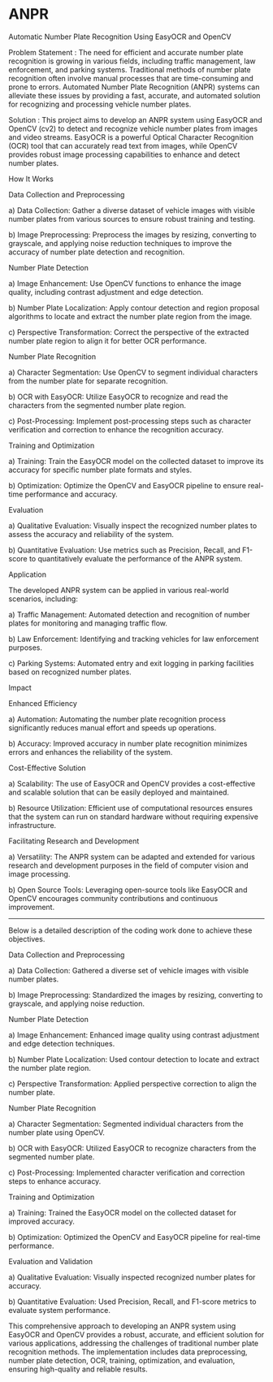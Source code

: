 # ANPR
Automatic Number Plate Recognition Using EasyOCR and OpenCV

Problem Statement : The need for efficient and accurate number plate recognition is growing in various fields, including traffic management, law enforcement, and parking systems. Traditional methods of number plate recognition often involve manual processes that are time-consuming and prone to errors. Automated Number Plate Recognition (ANPR) systems can alleviate these issues by providing a fast, accurate, and automated solution for recognizing and processing vehicle number plates.

Solution : This project aims to develop an ANPR system using EasyOCR and OpenCV (cv2) to detect and recognize vehicle number plates from images and video streams. EasyOCR is a powerful Optical Character Recognition (OCR) tool that can accurately read text from images, while OpenCV provides robust image processing capabilities to enhance and detect number plates.

How It Works

Data Collection and Preprocessing

a) Data Collection: Gather a diverse dataset of vehicle images with visible number plates from various sources to ensure robust training and testing.

b) Image Preprocessing: Preprocess the images by resizing, converting to grayscale, and applying noise reduction techniques to improve the accuracy of number plate detection and recognition.

Number Plate Detection

a) Image Enhancement: Use OpenCV functions to enhance the image quality, including contrast adjustment and edge detection.

b) Number Plate Localization: Apply contour detection and region proposal algorithms to locate and extract the number plate region from the image.

c) Perspective Transformation: Correct the perspective of the extracted number plate region to align it for better OCR performance.

Number Plate Recognition

a) Character Segmentation: Use OpenCV to segment individual characters from the number plate for separate recognition.

b) OCR with EasyOCR: Utilize EasyOCR to recognize and read the characters from the segmented number plate region.

c) Post-Processing: Implement post-processing steps such as character verification and correction to enhance the recognition accuracy.

Training and Optimization

a) Training: Train the EasyOCR model on the collected dataset to improve its accuracy for specific number plate formats and styles.

b) Optimization: Optimize the OpenCV and EasyOCR pipeline to ensure real-time performance and accuracy.

Evaluation

a) Qualitative Evaluation: Visually inspect the recognized number plates to assess the accuracy and reliability of the system.

b) Quantitative Evaluation: Use metrics such as Precision, Recall, and F1-score to quantitatively evaluate the performance of the ANPR system.


Application

The developed ANPR system can be applied in various real-world scenarios, including:

a) Traffic Management: Automated detection and recognition of number plates for monitoring and managing traffic flow.

b) Law Enforcement: Identifying and tracking vehicles for law enforcement purposes.

c) Parking Systems: Automated entry and exit logging in parking facilities based on recognized number plates.

Impact

Enhanced Efficiency

a) Automation: Automating the number plate recognition process significantly reduces manual effort and speeds up operations.

b) Accuracy: Improved accuracy in number plate recognition minimizes errors and enhances the reliability of the system.

Cost-Effective Solution

a) Scalability: The use of EasyOCR and OpenCV provides a cost-effective and scalable solution that can be easily deployed and maintained.

b) Resource Utilization: Efficient use of computational resources ensures that the system can run on standard hardware without requiring expensive infrastructure.

Facilitating Research and Development

a) Versatility: The ANPR system can be adapted and extended for various research and development purposes in the field of computer vision and image processing.

b) Open Source Tools: Leveraging open-source tools like EasyOCR and OpenCV encourages community contributions and continuous improvement.

----------------------------------------------------------------------------------------------------------------------------------------------------------------

Below is a detailed description of the coding work done to achieve these objectives.

Data Collection and Preprocessing

a) Data Collection: Gathered a diverse set of vehicle images with visible number plates.

b) Image Preprocessing: Standardized the images by resizing, converting to grayscale, and applying noise reduction.

Number Plate Detection

a) Image Enhancement: Enhanced image quality using contrast adjustment and edge detection techniques.

b) Number Plate Localization: Used contour detection to locate and extract the number plate region.

c) Perspective Transformation: Applied perspective correction to align the number plate.

Number Plate Recognition

a) Character Segmentation: Segmented individual characters from the number plate using OpenCV.

b) OCR with EasyOCR: Utilized EasyOCR to recognize characters from the segmented number plate.

c) Post-Processing: Implemented character verification and correction steps to enhance accuracy.

Training and Optimization

a) Training: Trained the EasyOCR model on the collected dataset for improved accuracy.

b) Optimization: Optimized the OpenCV and EasyOCR pipeline for real-time performance.

Evaluation and Validation

a) Qualitative Evaluation: Visually inspected recognized number plates for accuracy.

b) Quantitative Evaluation: Used Precision, Recall, and F1-score metrics to evaluate system performance.


This comprehensive approach to developing an ANPR system using EasyOCR and OpenCV provides a robust, accurate, and efficient solution for various applications, addressing the challenges of traditional number plate recognition methods. The implementation includes data preprocessing, number plate detection, OCR, training, optimization, and evaluation, ensuring high-quality and reliable results.
